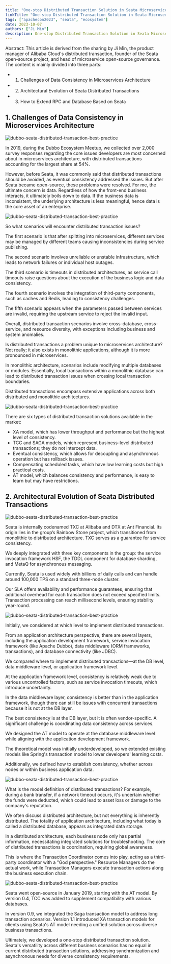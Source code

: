 ```yaml
---
title: "One-stop Distributed Transaction Solution in Seata Microservices Architecture"
linkTitle: "One-stop Distributed Transaction Solution in Seata Microservices Architecture"
tags: ["apachecon2023", "seata", "ecosystem"]
date: 2023-10-07
authors: ["Ji Min"]
description: One-stop Distributed Transaction Solution in Seata Microservices Architecture
---
```


Abstract: This article is derived from the sharing by Ji Min, the product manager of Alibaba Cloud's distributed transaction, founder of the Seata open-source project, and head of microservice open-source governance. The content is mainly divided into three parts:

* 1. Challenges of Data Consistency in Microservices Architecture
* 2. Architectural Evolution of Seata Distributed Transactions
* 3. How to Extend RPC and Database Based on Seata

## 1. Challenges of Data Consistency in Microservices Architecture

![dubbo-seata-distributed-transaction-best-practice](/imgs/blog/2023/8/apachecon-scripts/seata/img.png)

In 2019, during the Dubbo Ecosystem Meetup, we collected over 2,000 survey responses regarding the core issues developers are most concerned about in microservices architecture, with distributed transactions accounting for the largest share at 54%.

However, before Seata, it was commonly said that distributed transactions should be avoided, as eventual consistency addressed the issues. But after Seata became open-source, these problems were resolved. For me, the ultimate concern is data. Regardless of how the front-end business interacts, it ultimately boils down to data. If the business data is inconsistent, the underlying architecture is less meaningful, hence data is the core asset of an enterprise.

![dubbo-seata-distributed-transaction-best-practice](/imgs/blog/2023/8/apachecon-scripts/seata/img_1.png)

So what scenarios will encounter distributed transaction issues?

The first scenario is that after splitting into microservices, different services may be managed by different teams causing inconsistencies during service publishing. 

The second scenario involves unreliable or unstable infrastructure, which leads to network failures or individual host outages.

The third scenario is timeouts in distributed architectures, as service call timeouts raise questions about the execution of the business logic and data consistency.

The fourth scenario involves the integration of third-party components, such as caches and Redis, leading to consistency challenges.

The fifth scenario appears when the parameters passed between services are invalid, requiring the upstream service to reject the invalid input.

Overall, distributed transaction scenarios involve cross-database, cross-service, and resource diversity, with exceptions including business and system anomalies.

Is distributed transactions a problem unique to microservices architecture? Not really; it also exists in monolithic applications, although it is more pronounced in microservices.

In monolithic architecture, scenarios include modifying multiple databases or modules. Essentially, local transactions within a monolithic database can lead to distributed transaction issues when crossing local transaction boundaries.

Distributed transactions encompass extensive applications across both distributed and monolithic architectures.

![dubbo-seata-distributed-transaction-best-practice](/imgs/blog/2023/8/apachecon-scripts/seata/img_2.png)

There are six types of distributed transaction solutions available in the market:

- XA model, which has lower throughput and performance but the highest level of consistency.
- TCC and SAGA models, which represent business-level distributed transactions; they do not intercept data.
- Eventual consistency, which allows for decoupling and asynchronous operation but has rollback issues.
- Compensating scheduled tasks, which have low learning costs but high practical costs.
- AT model, which balances consistency and performance, is easy to learn but may have restrictions.

## 2. Architectural Evolution of Seata Distributed Transactions

![dubbo-seata-distributed-transaction-best-practice](/imgs/blog/2023/8/apachecon-scripts/seata/img_3.png)

Seata is internally codenamed TXC at Alibaba and DTX at Ant Financial. Its origin lies in the group’s Rainbow Stone project, which transitioned from monolithic to distributed architecture. TXC serves as a guarantee for service consistency. 

We deeply integrated with three key components in the group: the service invocation framework HSF, the TDDL component for database sharding, and MetaQ for asynchronous messaging. 

Currently, Seata is used widely with billions of daily calls and can handle around 100,000 TPS on a standard three-node cluster.

Our SLA offers availability and performance guarantees, ensuring that additional overhead for each transaction does not exceed specified limits. Transaction processing can reach millisecond levels, ensuring stability year-round.

![dubbo-seata-distributed-transaction-best-practice](/imgs/blog/2023/8/apachecon-scripts/seata/img_4.png)

Initially, we considered at which level to implement distributed transactions.

From an application architecture perspective, there are several layers, including the application development framework, service invocation framework (like Apache Dubbo), data middleware (ORM frameworks, transactions), and database connectivity (like JDBC).

We compared where to implement distributed transactions—at the DB level, data middleware level, or application framework level.

At the application framework level, consistency is relatively weak due to various uncontrolled factors, such as service invocation timeouts, which introduce uncertainty.

In the data middleware layer, consistency is better than in the application framework, though there can still be issues with concurrent transactions because it is not at the DB layer.

The best consistency is at the DB layer, but it is often vendor-specific. A significant challenge is coordinating data consistency across services. 

We designed the AT model to operate at the database middleware level while aligning with the application development framework.

The theoretical model was initially underdeveloped, so we extended existing models like Spring's transaction model to lower developers' learning costs.

Additionally, we defined how to establish consistency, whether across nodes or within business application data.

![dubbo-seata-distributed-transaction-best-practice](/imgs/blog/2023/8/apachecon-scripts/seata/img_5.png)

What is the model definition of distributed transactions? For example, during a bank transfer, if a network timeout occurs, it's uncertain whether the funds were deducted, which could lead to asset loss or damage to the company's reputation.

We often discuss distributed architecture, but not everything is inherently distributed. The totality of application architecture, including what today is called a distributed database, appears as integrated data storage. 

In a distributed architecture, each business node only has partial information, necessitating integrated solutions for troubleshooting. The core of distributed transactions is coordination, requiring global awareness.

This is where the Transaction Coordinator comes into play, acting as a third-party coordinator with a "God perspective." Resource Managers do the actual work, while Transaction Managers execute transaction actions along the business execution chain.

![dubbo-seata-distributed-transaction-best-practice](/imgs/blog/2023/8/apachecon-scripts/seata/img_6.png)

Seata went open-source in January 2019, starting with the AT model. By version 0.4, TCC was added to supplement compatibility with various databases. 

In version 0.9, we integrated the Saga transaction model to address long transaction scenarios. Version 1.1 introduced XA transaction models for clients using Seata's AT model needing a unified solution across diverse business transactions.

Ultimately, we developed a one-stop distributed transaction solution. Seata's versatility across different business scenarios has no equal in current distributed transaction solutions, addressing synchronization and asynchronous needs for diverse consistency requirements.

